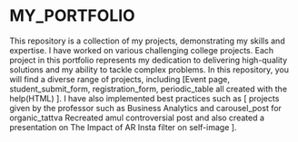 # MY_PORTFOLIO
This repository is a collection of my projects, demonstrating my skills and expertise. I have worked on various challenging college projects. Each project in this portfolio represents my dedication to delivering high-quality solutions and my ability to tackle complex problems.
In this repository, you will find a diverse range of projects, including [Event page, student_submit_form, registration_form, periodic_table all created with the help(HTML) ].
I have also implemented best practices such as [ projects given by the professor such as Business Analytics and carousel_post for organic_tattva Recreated amul controversial post and also created a presentation on The Impact of AR Insta filter on self-image ].
